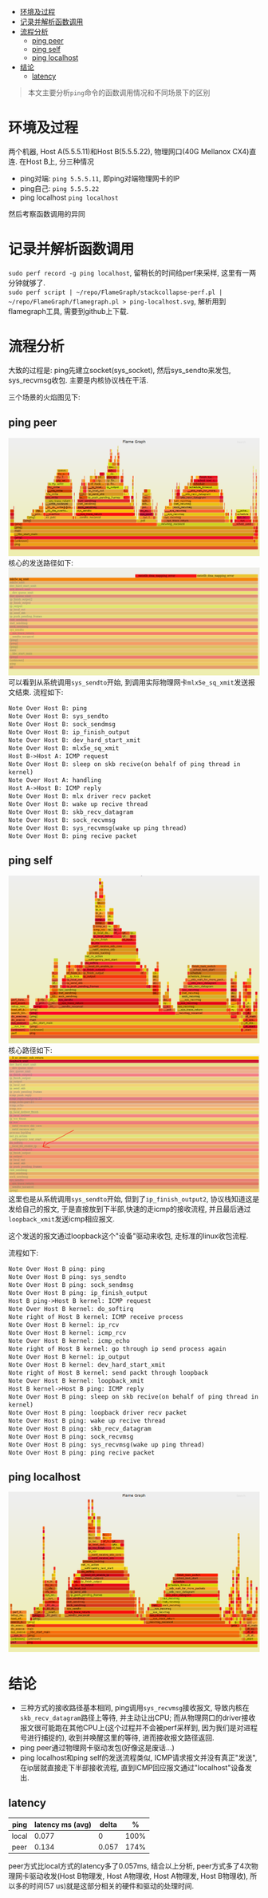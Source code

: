 - [环境及过程](#环境及过程)
- [记录并解析函数调用](#记录并解析函数调用)
- [流程分析](#流程分析)
  - [ping peer](#ping-peer)
  - [ping self](#ping-self)
  - [ping localhost](#ping-localhost)
- [结论](#结论)
  - [latency](#latency)

> 本文主要分析`ping`命令的函数调用情况和不同场景下的区别

# 环境及过程
两个机器, Host A(5.5.5.11)和Host B(5.5.5.22), 物理网口(40G Mellanox CX4)直连.
在Host B上, 分三种情况


* ping对端: `ping 5.5.5.11`, 即ping对端物理网卡的IP
* ping自己: `ping 5.5.5.22`
* ping localhost `ping localhost`


然后考察函数调用的异同
# 记录并解析函数调用
`sudo perf record -g ping localhost`, 留稍长的时间给perf来采样, 这里有一两分钟就够了.  
`sudo perf script | ~/repo/FlameGraph/stackcollapse-perf.pl | ~/repo/FlameGraph/flamegraph.pl > ping-localhost.svg`, 解析用到flamegraph工具, 需要到github上下载.


# 流程分析
大致的过程是: ping先建立socket(sys_socket), 然后sys_sendto来发包, sys_recvmsg收包.
主要是内核协议栈在干活.

三个场景的火焰图见下:

## ping peer
![](img/performance_ping流程和函数调用解析_20221004231812.png)  
核心的发送路径如下:  
![](img/performance_ping流程和函数调用解析_20221004231850.png)  
可以看到从系统调用`sys_sendto`开始, 到调用实际物理网卡`mlx5e_sq_xmit`发送报文结束.
流程如下:
```sequence
Note Over Host B: ping
Note Over Host B: sys_sendto
Note Over Host B: sock_sendmsg
Note Over Host B: ip_finish_output
Note Over Host B: dev_hard_start_xmit
Note Over Host B: mlx5e_sq_xmit
Host B->Host A: ICMP request
Note Over Host B: sleep on skb recive(on behalf of ping thread in kernel)
Note Over Host A: handling
Host A->Host B: ICMP reply
Note Over Host B: mlx driver recv packet
Note Over Host B: wake up recive thread
Note Over Host B: skb_recv_datagram
Note Over Host B: sock_recvmsg
Note Over Host B: sys_recvmsg(wake up ping thread)
Note Over Host B: ping recive packet
```

## ping self
![](img/performance_ping流程和函数调用解析_20221004232024.png)  
核心路径如下:  
![](img/performance_ping流程和函数调用解析_20221004232058.png)  
这里也是从系统调用`sys_sendto`开始, 但到了`ip_finish_output2`, 协议栈知道这是发给自己的报文, 于是直接放到下半部,快速的走icmp的接收流程, 并且最后通过`loopback_xmit`发送icmp相应报文. 

这个发送的报文通过loopback这个"设备"驱动来收包, 走标准的linux收包流程.

流程如下:
```sequence
Note Over Host B ping: ping
Note Over Host B ping: sys_sendto
Note Over Host B ping: sock_sendmsg
Note Over Host B ping: ip_finish_output
Host B ping->Host B kernel: ICMP request
Note Over Host B kernel: do_softirq
Note right of Host B kernel: ICMP receive process
Note Over Host B kernel: ip_rcv
Note Over Host B kernel: icmp_rcv
Note Over Host B kernel: icmp_echo
Note right of Host B kernel: go through ip send process again
Note Over Host B kernel: ip_output
Note Over Host B kernel: dev_hard_start_xmit
Note right of Host B kernel: send packt through loopback
Note Over Host B kernel: loopback_xmit
Host B kernel->Host B ping: ICMP reply
Note Over Host B ping: sleep on skb recive(on behalf of ping thread in kernel)
Note Over Host B ping: loopback driver recv packet
Note Over Host B ping: wake up recive thread
Note Over Host B ping: skb_recv_datagram
Note Over Host B ping: sock_recvmsg
Note Over Host B ping: sys_recvmsg(wake up ping thread)
Note Over Host B ping: ping recive packet
```

## ping localhost
![](img/performance_ping流程和函数调用解析_20221004232214.png)  

# 结论
* 三种方式的接收路径基本相同, ping调用`sys_recvmsg`接收报文, 导致内核在`skb_recv_datagram`路径上等待, 并主动让出CPU; 而从物理网口的driver接收报文很可能跑在其他CPU上(这个过程并不会被perf采样到, 因为我们是对进程号进行捕捉的), 收到并唤醒这里的等待, 进而接收报文路径返回.
* ping peer通过物理网卡驱动发包(好像这是废话...)
* ping localhost和ping self的发送流程类似, ICMP请求报文并没有真正"发送", 在ip层就直接走下半部接收流程, 直到ICMP回应报文通过"localhost"设备发出.

## latency
ping | latency ms (avg) | delta | %
---|---|---|---
local | 0.077 | 0 | 100%
peer | 0.134 | 0.057| 174%

peer方式比local方式的latency多了0.057ms, 结合以上分析, peer方式多了4次物理网卡驱动收发(Host B物理发, Host A物理收, Host A物理发, Host B物理收), 所以多的时间(57 us)就是这部分相关的硬件和驱动的处理时间.
